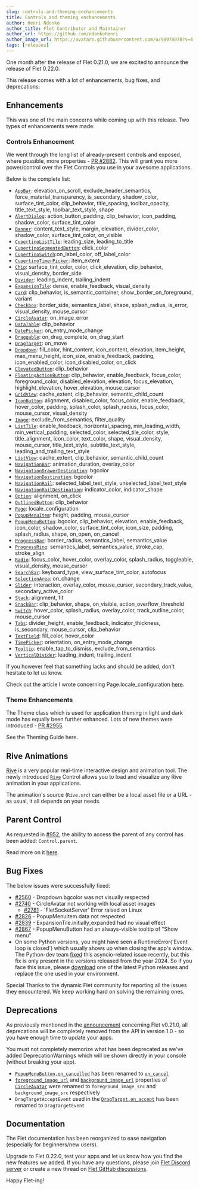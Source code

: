 ```yaml
---
slug: controls-and-theming-enchancements
title: Controls and theming enchancements
author: Henri Ndonko
author_title: Flet Contributor and Maintainer
author_url: https://github.com/ndonkoHenri
author_image_url: https://avatars.githubusercontent.com/u/98978078?v=4
tags: [releases]
---
```


One month after the release of Flet 0.21.0, we are excited to announce the release of Flet 0.22.0.

This release comes with a lot of enhancements, bug fixes, and deprecations:

## Enhancements

This was one of the main concerns while coming up with this release. Two types of enhancements were made:

### Controls Enhancement

We went through the long list of already-present controls and exposed, where possible, more
properties - [PR #2882](https://github.com/flet-dev/flet/pull/2882). This will grant you more power/control over the
Flet Controls you use in your awesome applications.

Below is the complete list:

- [`AppBar`](https://flet.dev/docs/controls/appbar): elevation_on_scroll, exclude_header_semantics,
  force_material_transparency, is_secondary, shadow_color, surface_tint_color, clip_behavior, title_spacing,
  toolbar_opacity, title_text_style, toolbar_text_style, shape
- [`AlertDialog`](https://flet.dev/docs/controls/alertdialog): action_button_padding, clip_behavior, icon_padding,
  shadow_color, surface_tint_color
- [`Banner`](https://flet.dev/docs/controls/banner): content_text_style, margin, elevation, divider_color, shadow_color,
  surface_tint_color, on_visible
- [`CupertinoListTile`](https://flet.dev/docs/controls/cupertinolisttile): leading_size, leading_to_title
- [`CupertinoSegmentedButton`](https://flet.dev/docs/controls/cupertinosegmentedbutton): click_color
- [`CupertinoSwitch`](https://flet.dev/docs/controls/cupertinoswitch):on_label_color, off_label_color
- [`CupertinoTimerPicker`](https://flet.dev/docs/controls/cupertinotimerpicker): item_extent
- [`Chip`](https://flet.dev/docs/controls/chip): surface_tint_color, color, click_elevation, clip_behavior,
  visual_density, border_side
- [`Divider`](https://flet.dev/docs/controls/divider): leading_indent, trailing_indent
- [`ExpansionTile`](https://flet.dev/docs/controls/expansiontile): dense, enable_feedback, visual_density
- [`Card`](https://flet.dev/docs/controls/card): clip_behavior, is_semantic_container, show_border_on_foreground,
  variant
- [`Checkbox`](https://flet.dev/docs/controls/checkbox): border_side, semantics_label, shape, splash_radius, is_error,
  visual_density, mouse_cursor
- [`CircleAvatar`](https://flet.dev/docs/controls/circleavatar): on_image_error
- [`DataTable`](https://flet.dev/docs/controls/datatable): clip_behavior
- [`DatePicker`](https://flet.dev/docs/controls/datepicker): on_entry_mode_change
- [`Draggable`](https://flet.dev/docs/controls/draggable): on_drag_complete, on_drag_start
- [`DragTarget`](https://flet.dev/docs/controls/dragtarget): on_move
- [`Dropdown`](https://flet.dev/docs/controls/dropdown): fill_color, hint_content, icon_content, elevation, item_height,
  max_menu_height, icon_size, enable_feedback, padding, icon_enabled_color, icon_disabled_color, on_click
- [`ElevatedButton`](https://flet.dev/docs/controls/elevatedbutton): clip_behavior
- [`FloatingActionButton`](https://flet.dev/docs/controls/floatingactionbutton): clip_behavior, enable_feedback,
  focus_color, foreground_color, disabled_elevation, elevation, focus_elevation, highlight_elevation, hover_elevation,
  mouse_cursor
- [`GridView`](https://flet.dev/docs/controls/gridview): cache_extent, clip_behavior, semantic_child_count
- [`IconButton`](https://flet.dev/docs/controls/iconbutton): alignment, disabled_color, focus_color, enable_feedback,
  hover_color, padding, splash_color, splash_radius, focus_color, mouse_cursor, visual_density
- [`Image`](https://flet.dev/docs/controls/image): exclude_from_semantics, filter_quality
- [`ListTile`](https://flet.dev/docs/controls/listtile): enable_feedback, horizontal_spacing, min_leading_width,
  min_vertical_padding, selected_color, selected_tile_color, style, title_alignment, icon_color, text_color, shape,
  visual_density, mouse_cursor, title_text_style, subtitle_text_style, leading_and_trailing_text_style
- [`ListView`](https://flet.dev/docs/controls/listview): cache_extent, clip_behavior, semantic_child_count
- [`NavigationBar`](https://flet.dev/docs/controls/navigationbar): animation_duration, overlay_color
- [`NavigationDrawerDestination`](https://flet.dev/docs/controls/navigationdrawer): bgcolor
- [`NavigationDestination`](https://flet.dev/docs/controls/navigationdestination): bgcolor
- [`NavigationRail`](https://flet.dev/docs/controls/navigationrail): selected_label_text_style,
  unselected_label_text_style
- [`NavigationRailDestination`](https://flet.dev/docs/controls/navigationrail): indicator_color, indicator_shape
- [`Option`](https://flet.dev/docs/controls/dropdown#option-properties): alignment, on_click
- [`OutlinedButton`](https://flet.dev/docs/controls/outlinedbutton): clip_behavior
- [`Page`](https://flet.dev/docs/controls/page): locale_configuration
- [`PopupMenuItem`](https://flet.dev/docs/controls/popupmenubutton#popupmenuitem-properties): height, padding,
  mouse_cursor
- [`PopupMenuButton`](https://flet.dev/docs/controls/popupmenubutton): bgcolor, clip_behavior, elevation,
  enable_feedback, icon_color, shadow_color, surface_tint_color, icon_size, padding, splash_radius, shape, on_open,
  on_cancel
- [`ProgressBar`](https://flet.dev/docs/controls/progressbar): border_radius, semantics_label, semantics_value
- [`ProgressRing`](https://flet.dev/docs/controls/progressring): semantics_label, semantics_value, stroke_cap,
  stroke_align
- [`Radio`](https://flet.dev/docs/controls/radio): focus_color, hover_color, overlay_color, splash_radius, toggleable,
  visual_density, mouse_cursor
- [`SearchBar`](https://flet.dev/docs/controls/searchbar): keyboard_type, view_surface_tint_color, autofocus
- [`SelectionArea`](https://flet.dev/docs/controls/selectionarea): on_change
- [`Slider`](https://flet.dev/docs/controls/slider): interaction, overlay_color, mouse_cursor, secondary_track_value,
  secondary_active_color
- [`Stack`](https://flet.dev/docs/controls/stack): alignment, fit
- [`SnackBar`](https://flet.dev/docs/controls/snackbar): clip_behavior, shape, on_visible, action_overflow_threshold
- [`Switch`](https://flet.dev/docs/controls/switch): hover_color, splash_radius, overlay_color, track_outline_color,
  mouse_cursor
- [`Tabs`](https://flet.dev/docs/controls/tabs): divider_height, enable_feedback, indicator_thickness, is_secondary,
  mouse_cursor, clip_behavior
- [`TextField`](https://flet.dev/docs/controls/textfield): fill_color, hover_color
- [`TimePicker`](https://flet.dev/docs/controls/timepicker): orientation, on_entry_mode_change
- [`Tooltip`](https://flet.dev/docs/controls/tooltip): enable_tap_to_dismiss, exclude_from_semantics
- [`VerticalDivider`](https://flet.dev/docs/controls/verticaldivider): leading_indent, trailing_indent

If you however feel that something lacks and should be added, don't hesitate to let us know.

Check out the article I wrote concerning Page.locale_configuration [here](https://ndonkohenri.medium.com).

### Theme Enhancements

The Theme class which is used for application theming in light and dark mode has equally been further enhanced.
Lots of new themes were introduced - [PR #2955](https://github.com/flet-dev/flet/pull/2955).

See the Theming Guide here.

## Rive Animations

[Rive](https://rive.app/) is a very popular real-time interactive design and animation tool.
The newly introduced [`Rive`](https://flet.dev/docs/controls/rive/) Control allows you to load and visualize any Rive
animation in your applications.

The animation's source (`Rive.src`) can either be a local asset file or a URL - as usual, it all depends on your needs.

## Parent Control

As requested in [#952](https://github.com/flet-dev/flet/issues/952), the ability to access the parent of any control has
been added: `Control.parent`.

Read more on it [here](https://ndonkohenri.medium.com/).

## Bug Fixes

The below issues were successfully fixed:

- [#2560](https://github.com/flet-dev/flet/issues/2560) - Dropdown.bgcolor was not visually respected
- [#2740](https://github.com/flet-dev/flet/issues/2740) - CircleAvatar not working with local asset images
    - [#2781](https://github.com/flet-dev/flet/issues/2781) - 'FletSocketServer' Error raised on Linux
- [#2826](https://github.com/flet-dev/flet/issues/2826) - PopupMenuItem.data not respected
- [#2839](https://github.com/flet-dev/flet/issues/2839) - ExpansionTile.initially_expanded had no visual effect
- [#2867](https://github.com/flet-dev/flet/issues/2867) - PopupMenuButton had an always-visible tooltip of "Show menu"
- On some Python versions, you might have seen a RuntimeError('Event loop is closed') which usually shows up when
  closing the app's window. The Python-dev
  team [fixed](https://github.com/python/cpython/issues/109538#issuecomment-1823306415) this asyncio-related issue
  recently, but this fix is only present in the versions released from the year 2024. So if you face this issue,
  please [download](https://www.python.org/downloads/) one of the latest Python releases and replace the one used in
  your environment.

Special Thanks to the dynamic Flet community for reporting all the issues they encountered. We keep working hard on
solving the remaining ones.

## Deprecations

As previously mentioned in the [announcement](https://python.plainenglish.io/whats-new-in-flet-0-21-0-ca482ab4520b)
concerning Flet v0.21.0, all deprecations will be completely removed from the API in version 1.0 - so you have enough
time to update your apps.

You must not completely memorize what has been deprecated as we've added DeprecationWarnings which will be shown
directly in your console (without breaking your app).

- [`PopupMenuButton.on_cancelled`](https://flet.dev/docs/controls/popupmenubutton/#on_cancelled) has been renamed
  to [`on_cancel`](https://flet.dev/docs/controls/popupmenubutton/#on_cancel)
- [`foreground_image_url`](https://flet.dev/docs/controls/circleavatar/#foreground_image_url)
  and [`background_image_url`](https://flet.dev/docs/controls/circleavatar/#background_image_url) properties
  of [`CircleAvatar`](https://flet.dev/docs/controls/circleavatar/) were renamed to `foreground_image_src`
  and `background_image_src` respectively
- `DragTargetAcceptEvent` used in the [`DragTarget.on_accept`](https://flet.dev/docs/controls/dragtarget/#on_accept) has
  been renamed to `DragTargetEvent`

## Documentation

The Flet documentation has been reorganized to ease navigation (especially for beginners/new users).

Upgrade to Flet 0.22.0, test your apps and let us know how you find the new features we added.
If you have any questions, please join [Flet Discord server](https://discord.gg/dzWXP8SHG8) or create a new thread
on [Flet GitHub discussions](https://github.com/flet-dev/flet/discussions).

Happy Flet-ing!
